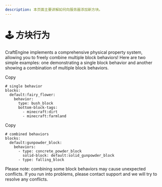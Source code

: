 ```yaml
---
description: 本页面主要讲解如何向服务器添加新方块。
---
```


# 🕹️ 方块行为

CraftEngine implements a comprehensive physical property system, allowing you to freely combine multiple block behaviors! Here are two simple examples: one demonstrating a single block behavior and another showing a combination of multiple block behaviors.

Copy

```
# single behavior
blocks:
  default:fairy_flower:
    behavior:
      type: bush_block
      bottom-block-tags:
        - minecraft:dirt
        - minecraft:farmland
```

Copy

```
# combined behaviors
blocks:
  default:gunpowder_block:
    behaviors:
      - type: concrete_powder_block
        solid-block: default:solid_gunpowder_block
      - type: falling_block
```

Please note: combining some block behaviors may cause unexpected conflicts. If you run into problems, please contact support and we will try to resolve any conflicts.
